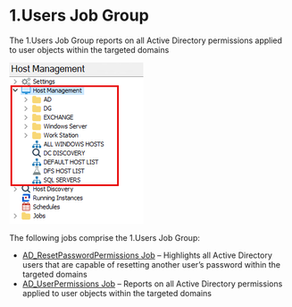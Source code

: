 # 1.Users Job Group

The 1.Users Job Group reports on all Active Directory permissions applied to user objects within the targeted domains

![1.Users Job Group in the Jobs Tree](/static/img/product_docs/accessanalyzer/accessanalyzer/enterpriseauditor/admin/hostmanagement/jobstree.png)

The following jobs comprise the 1.Users Job Group:

- [AD\_ResetPasswordPermissions Job](/docs/product_docs/accessanalyzer/accessanalyzer/enterpriseauditor/solutions/activedirectorypermissionsanalyzer/users/ad_resetpasswordpermissions.md) – Highlights all Active Directory users that are capable of resetting another user’s password within the targeted domains
- [AD\_UserPermissions Job](/docs/product_docs/accessanalyzer/accessanalyzer/enterpriseauditor/solutions/activedirectorypermissionsanalyzer/users/ad_userpermissions.md) – Reports on all Active Directory permissions applied to user objects within the targeted domains
